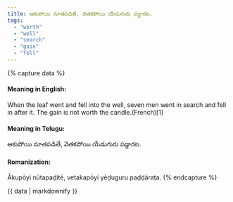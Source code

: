 ```yaml
---
title: ఆకుపోయి నూతపడితే, వెతకపోయి యేడుగురు పడ్డారట.
tags:
  - "worth"
  - "well"
  - "search"
  - "gain"
  - "fell"
---
```


{% capture data %}
#### Meaning in English:
When the leaf went and fell into the well, seven men went in search and fell in after it.
The gain is not worth the candle.(French)[1]

#### Meaning in Telugu:
ఆకుపోయి నూతపడితే, వెతకపోయి యేడుగురు పడ్డారట.

#### Romanization:
Ākupōyi nūtapaḍitē, vetakapōyi yēḍuguru paḍḍāraṭa.
{% endcapture %}

{{ data | markdownify }}


